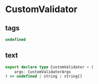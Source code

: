 # CustomValidator

## tags

```ts
undefined
```

## text

```ts
export declare type CustomValidator = (
    args: CustomValidatorArgs
) => undefined | string | string[]
```
